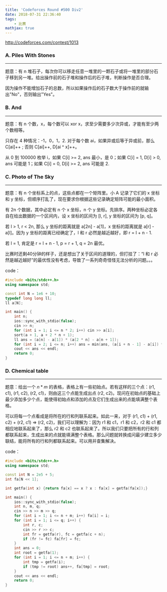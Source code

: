 ```yaml
---
title: 'Codeforces Round #500 Div2'
date: 2018-07-31 22:36:40
tags: 
    - 比赛
mathjax: true
---
```


http://codeforces.com/contest/1013

### A. Piles With Stones
-----

题意：有 n 堆石子，每次你可以移走任意一堆里的一颗石子或将一堆里的部分石子移到另一堆。给出操作前的石子堆和操作后的石子堆，判断操作是否合理。

因为操作不能增加石子的总数，所以如果操作后的石子数大于操作前的就输出"No"，否则输出"Yes"。

### B. And
-----

题意：有 n 个数，x，每个数可以 xor x，求至少需要多少次异或，才能有至少两个数相等。

只存在 4 种情况：-1，0，1，2. 对于每个数 ai，如果异或后等于异或前，那么 C[ai]++ ; 否则 C[ai]++, D[ai ^ x]++。

从 0 到 100000 枚举 i，如果 C[i] >= 2, ans 最小，是 0；如果 C[i] = 1, D[i] > 0, ans 可能是 1；如果 C[i] = 0, D[i] >= 2, ans 可能是 2.

### C. Photo of The Sky
-----

题意：有 n 个坐标系上的点，这些点都在一个矩阵里。小 A 记录了它们的 x 坐标和 y 坐标，但顺序打乱了，现在要求你根据这些记录确定矩阵可能的最小面积。

有 2n 个数据，其中必定有 n 个 x 坐标，n 个 y 坐标。先排序。两种坐标必定各自在给出数据的一个区间内，设 x 坐标的区间为 [l, r], y 坐标的区间为 [p, q]。

若 l > 1, r < 2n, 那么 y 坐标的距离就是 a[2n] - a[1]，x 坐标的距离就是 a[r] - a[l]。因为 y 坐标的距离已经确定了，l 和 r 必然是越近越好，即 r = l + n - 1.

若 l = 1, 肯定是 r = l + n - 1, p = r + 1, q = 2n 最优。

比赛时还剩40分钟的样子，还是想出了关于区间的道理的，但打挂了：“l 和 r 必然是越近越好”的最优性没有考虑，导致了一系列奇奇怪怪无法分析的问题。。。

code：
``` c++
#include <bits/stdc++.h>
using namespace std;

const int N = 1e6 + 10;
typedef long long ll;
ll a[N];

int main() {
    int n;
    ios::sync_with_stdio(false);
    cin >> n;
    for (int i = 1; i <= n * 2; i++) cin >> a[i];
    sort(a + 1, a + 2 * n + 1);
    ll ans = (a[n] - a[1]) * (a[2 * n] - a[n + 1]);
    for (int i = 2; i <= n; i++) ans = min(ans, (a[i + n - 1] - a[i]) * (a[2 * n] - a[1]));
    cout << ans << endl;
    return 0;
}
```

### D. Chemical table
-----

题意：给出一个 $n * m$ 的表格，表格上有一些初始点。若有这样的三个点：(r1, c1), (r1, c2), (r2, c1)，则由这三个点能生成出点 (r2, c2)。现问在初始点的基础上最少添加多少个点，能使得初始点和添加的点及它们生成出来的点能填满整个表格。

可以将每一个点看成是将所在的行和列联系起来。如此一来，对于 (r1, c1) + (r1, c2) + (r2, c1) ⇒ (r2, c2)，我们可以理解为：因为 r1 和 c1，r1 和 c2，r2 和 c1 都相应地联系起来了，那么 r2 和 c2 也联系起来了。所以我们只要把所有的行和列都联系起来，生成出来的点就能填满整个表格。那么问题就转换成问最少建立多少联结，能将所有的行和列都联系起来。可以用并查集解决。

code：
``` c++
#include <bits/stdc++.h>
using namespace std;

const int N = 2e5 + 5;
int fa[N << 1];

int getfa(int x) {return fa[x] == x ? x : fa[x] = getfa(fa[x]);}

int main() {
    ios::sync_with_stdio(false);
    int n, m, q;
    cin >> n >> m >> q;
    for (int i = 1; i <= n + m; i++) fa[i] = i;
    for (int i = 1; i <= q; i++) {
        int r, c;
        cin >> r >> c;
        int fr = getfa(r), fc = getfa(c + n);
        if (fr != fc) fa[fr] = fc;
    }
    int ans = 0;
    int root = getfa(1);
    for (int i = 1; i <= n + m; i++) {
        int tmp = getfa(i);
        if (tmp != root) ans++, fa[tmp] = root;
    }
    cout << ans << endl;
    return 0;
}
```